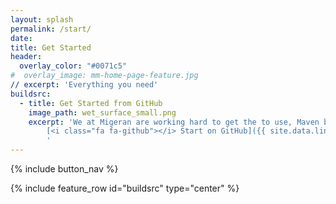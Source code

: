 ```yaml
---
layout: splash
permalink: /start/
date:
title: Get Started
header:
  overlay_color: "#0071c5"
#  overlay_image: mm-home-page-feature.jpg
// excerpt: 'Everything you need'
buildsrc:
  - title: Get Started from GitHub
    image_path: wet_surface_small.png
    excerpt: 'We at Migeran are working hard to get the to use, Maven based installation method ready. In the meantime you can get the Multi-OS Engine from GitHub.<br /><br />
        [<i class="fa fa-github"></i> Start on GitHub]({{ site.data.links.github }}){: .btn .btn--large}&nbsp;
        '
---
```


{% include button_nav %}

{% include feature_row id="buildsrc" type="center" %}
